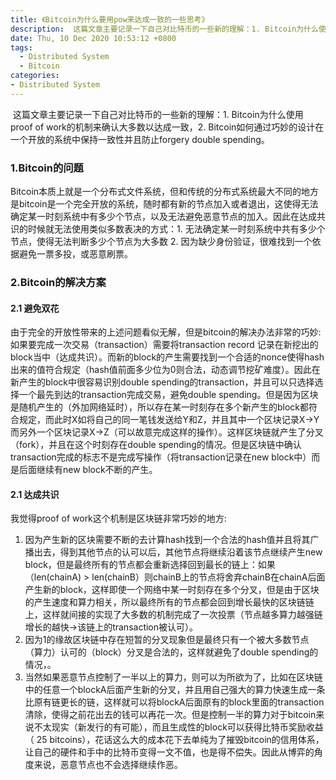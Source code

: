 ```yaml
---
title: 《Bitcoin为什么要用pow来达成一致的一些思考》
description:  这篇文章主要记录一下自己对比特币的一些新的理解：1. Bitcoin为什么使用proof of work的机制来确认大多数以达成一致，2. Bitcoin如何通过巧妙的设计在一个开放的系统中保持一致性并且防止forgery double spending
date: Thu, 10 Dec 2020 10:53:12 +0800
tags:
  - Distributed System
  - Bitcoin
categories:
- Distributed System
---
```


​	这篇文章主要记录一下自己对比特币的一些新的理解：1. Bitcoin为什么使用proof of work的机制来确认大多数以达成一致，2. Bitcoin如何通过巧妙的设计在一个开放的系统中保持一致性并且防止forgery double spending。

### 1.Bitcoin的问题

​	Bitcoin本质上就是一个分布式文件系统，但和传统的分布式系统最大不同的地方是bitcoin是一个完全开放的系统，随时都有新的节点加入或者退出，这使得无法确定某一时刻系统中有多少个节点，以及无法避免恶意节点的加入。因此在达成共识的时候就无法使用类似多数表决的方式：1. 无法确定某一时刻系统中共有多少个节点，使得无法判断多少个节点为大多数  2. 因为缺少身份验证，很难找到一个依据避免一票多投，或恶意刷票。

### 2.Bitcoin的解决方案

#### 2.1 避免双花

​	由于完全的开放性带来的上述问题看似无解，但是bitcoin的解决办法非常的巧妙: 如果要完成一次交易（transaction）需要将transaction record 记录在新挖出的block当中（达成共识）。而新的block的产生需要找到一个合适的nonce使得hash出来的值符合规定（hash值前面多少位为0则合法，动态调节挖矿难度）。因此在新产生的block中很容易识别double spending的transaction，并且可以只选择选择一个最先到达的transaction完成交易，避免double spending。但是因为区块是随机产生的（外加网络延时），所以存在某一时刻存在多个新产生的block都符合规定，而此时X如将自己的同一笔钱发送给Y和Z，并且其中一个区块记录X->Y而另外一个区块记录X->Z（可以故意完成这样的操作）。这样区块链就产生了分叉（fork），并且在这个时刻存在double spending的情况。但是区块链中确认transaction完成的标志不是完成写操作（将transaction记录在new block中）而是后面继续有new block不断的产生。

#### 2.1 达成共识

我觉得proof of work这个机制是区块链非常巧妙的地方:

1. 因为产生新的区块需要不断的去计算hash找到一个合法的hash值并且将其广播出去，得到其他节点的认可以后，其他节点将继续沿着该节点继续产生new block，但是最终所有的节点都会重新选择回到最长的链上：如果（len(chainA) > len(chainB）则chainB上的节点将舍弃chainB在chainA后面产生新的block，这样即使一个网络中某一时刻存在多个分叉，但是由于区块的产生速度和算力相关，所以最终所有的节点都会回到增长最快的区块链链上，这样就间接的实现了大多数的机制完成了一次投票（节点越多算力越强链增长的越快->该链上的transaction被认可）。
2. 因为1的缘故区块链中存在短暂的分叉现象但是最终只有一个被大多数节点（算力）认可的（block）分叉是合法的，这样就避免了double spending的情况，。
3. 当然如果恶意节点控制了一半以上的算力，则可以为所欲为了，比如在区块链中的任意一个blockA后面产生新的分叉，并且用自己强大的算力快速生成一条比原有链更长的链，这样就可以将blockA后面原有的block里面的transaction清除，使得之前花出去的钱可以再花一次。但是控制一半的算力对于bitcoin来说不太现实（新发行的有可能），而且生成性的block可以获得比特币奖励收益（ 25 bitcoins），花话这么大的成本花下去单纯为了摧毁bitcoin的信用体系，让自己的硬件和手中的比特币变得一文不值，也是得不偿失。因此从博弈的角度来说，恶意节点也不会选择继续作恶。

